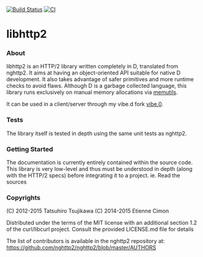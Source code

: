 [![Build Status](https://travis-ci.org/etcimon/libhttp2.svg)](https://travis-ci.org/etcimon/libhttp2)
[![CI](https://github.com/etcimon/libhttp2/actions/workflows/ci.yml/badge.svg)](https://github.com/etcimon/libhttp2/actions/workflows/ci.yml)

# libhttp2 

### About

libhttp2 is an HTTP/2 library written completely in D, translated from nghttp2. It aims at having an object-oriented API
suitable for native D development. It also takes advantage of safer primitives and more runtime checks to avoid flaws.
Although D is a garbage collected language, this library runs exclusively on manual memory allocations via [memutils](https://github.com/etcimon/memutils).

It can be used in a client/server through my vibe.d fork [vibe.0](https://github.com/etcimon/vibe.0). 

### Tests

The library itself is tested in depth using the same unit tests as nghttp2. 

### Getting Started

The documentation is currently entirely contained within the source code. This library is very low-level and thus
must be understood in depth (along with the HTTP/2 specs) before integrating it to a project. ie. Read the sources

### Copyrights

(C) 2012-2015 Tatsuhiro Tsujikawa
(C) 2014-2015 Etienne Cimon

Distributed under the terms of the MIT license with an additional section 1.2 of the curl/libcurl project. 
Consult the provided LICENSE.md file for details

The list of contributors is available in the nghttp2 repository at: https://github.com/nghttp2/nghttp2/blob/master/AUTHORS